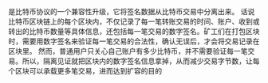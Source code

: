 是比特币协议的一个兼容性升级，它将签名数据从比特币交易中分离出来。
话说比特币区块链上的每个区块内，不仅记录了每一笔转账交易的时间、账户、收到或转出的比特币数量等具体信息，还包括每一笔交易的数字签名。矿工们在打包区块时，需要用数字签名来验证每一笔交易的合法性，确认无误后，才会将交易记录在区块里。
然而，普通用户只关心自己账户有多少比特币，并不需要验证每一笔交易。所以，隔离见证就把区块内的数字签名信息拿掉，从而减少交易字节数，让每个区块可以承载更多笔交易，进而达到扩容的目的
